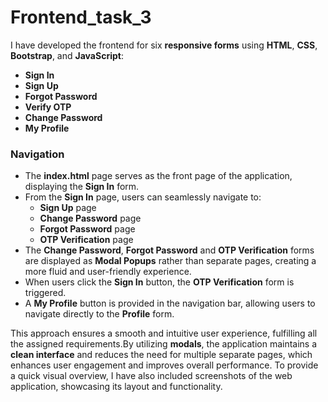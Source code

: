 # Frontend_task_3

I have developed the frontend for six **responsive forms** using **HTML**, **CSS**, **Bootstrap**, and **JavaScript**:

- **Sign In**
- **Sign Up**
- **Forgot Password**
- **Verify OTP**
- **Change Password**
- **My Profile**

### Navigation
- The **index.html** page serves as the front page of the application, displaying the **Sign In** form.
- From the **Sign In** page, users can seamlessly navigate to:
  - **Sign Up** page
  - **Change Password** page
  - **Forgot Password** page
  - **OTP Verification** page
- The **Change Password**, **Forgot Password** and **OTP Verification** forms are displayed as **Modal Popups** rather than separate pages, creating a more fluid and user-friendly experience.
- When users click the **Sign In** button, the **OTP Verification** form is triggered.
- A **My Profile** button is provided in the navigation bar, allowing users to navigate directly to the **Profile** form.

This approach ensures a smooth and intuitive user experience, fulfilling all the assigned requirements.By utilizing **modals**, the application maintains a **clean interface** and reduces the need for multiple separate pages, which enhances user engagement and improves overall performance.
To provide a quick visual overview, I have also included screenshots of the web application, showcasing its layout and functionality.

